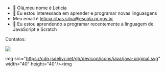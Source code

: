 - 👋 Olá,meu nome é Leticia
- 👀 Eu estou interessada em aprender e programar novas linguasgens
- Meu email é leticia.ribas.silva@escola.pr.gov.br
- 🌱 Eu estou aprendendo a programar recentemente a linguagem de JavaScript e Scratch 

<!---
leticiaelarissa2/leticiaelarissa2 is a ✨ special ✨ repository because its `README.md` (this file) appears on your GitHub profile.
You can click the Preview link to take a look at your changes.
--->

Contatos:

<a href="https://instagram.com/leticia.ribas_" target="_blank"><img src="https://img.shields.io/badge/-Instagram-%23E4405F?style=for-the-badge&logo=instagram&logoColor=white" target="_blank"></a>

img src="https://cdn.jsdelivr.net/gh/devicon/icons/java/java-original.svg" width="40" height="40"/><img
